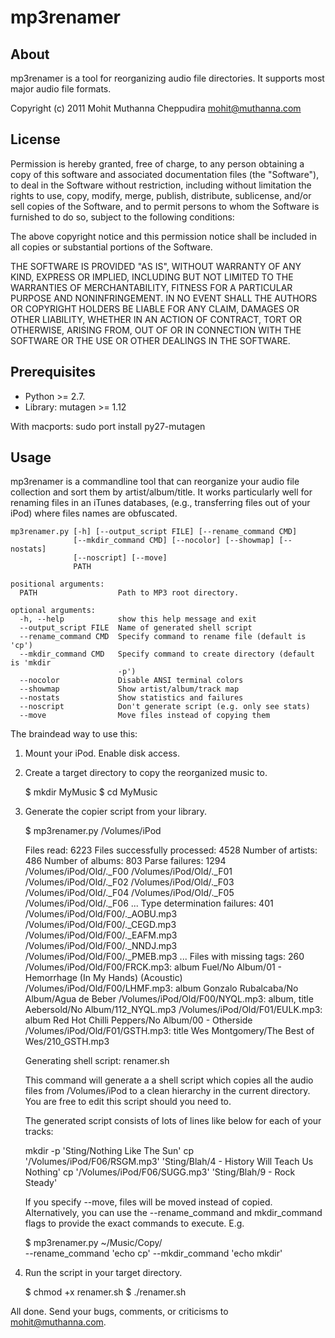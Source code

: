 # mp3renamer

## About

mp3renamer is a tool for reorganizing audio file directories. It supports most 
major audio file formats.

Copyright (c) 2011 Mohit Muthanna Cheppudira <mohit@muthanna.com>

## License

Permission is hereby granted, free of charge, to any person obtaining a
copy of this software and associated documentation files (the "Software"),
to deal in the Software without restriction, including without limitation the
rights to use, copy, modify, merge, publish, distribute, sublicense, and/or
sell copies of the Software, and to permit persons to whom the Software
is furnished to do so, subject to the following conditions:

The above copyright notice and this permission notice shall be included in
all copies or substantial portions of the Software.

THE SOFTWARE IS PROVIDED "AS IS", WITHOUT WARRANTY OF ANY KIND, EXPRESS OR
IMPLIED, INCLUDING BUT NOT LIMITED TO THE WARRANTIES OF MERCHANTABILITY,
FITNESS FOR A PARTICULAR PURPOSE AND NONINFRINGEMENT. IN NO EVENT SHALL THE
AUTHORS OR COPYRIGHT HOLDERS BE LIABLE FOR ANY CLAIM, DAMAGES OR OTHER
LIABILITY, WHETHER IN AN ACTION OF CONTRACT, TORT OR OTHERWISE, ARISING FROM,
OUT OF OR IN CONNECTION WITH THE SOFTWARE OR THE USE OR OTHER DEALINGS IN
THE SOFTWARE.

## Prerequisites

*  Python >= 2.7.
*  Library: mutagen >= 1.12

With macports: sudo port install py27-mutagen

## Usage

mp3renamer is a commandline tool that can reorganize your audio file
collection and sort them by artist/album/title. It works particularly well
for renaming files in an iTunes databases, (e.g., transferring files out of
your iPod) where files names are obfuscated.

    mp3renamer.py [-h] [--output_script FILE] [--rename_command CMD]
                  [--mkdir_command CMD] [--nocolor] [--showmap] [--nostats]
                  [--noscript] [--move]
                  PATH

    positional arguments:
      PATH                  Path to MP3 root directory.

    optional arguments:
      -h, --help            show this help message and exit
      --output_script FILE  Name of generated shell script
      --rename_command CMD  Specify command to rename file (default is 'cp')
      --mkdir_command CMD   Specify command to create directory (default is 'mkdir
                            -p')
      --nocolor             Disable ANSI terminal colors
      --showmap             Show artist/album/track map
      --nostats             Show statistics and failures
      --noscript            Don't generate script (e.g. only see stats)
      --move                Move files instead of copying them

The braindead way to use this:

1. Mount your iPod. Enable disk access.

2. Create a target directory to copy the reorganized music to.

    $ mkdir MyMusic
    $ cd MyMusic

3. Generate the copier script from your library.

    $ mp3renamer.py /Volumes/iPod

     Files read: 6223
     Files successfully processed: 4528
     Number of artists: 486
     Number of albums: 803
     Parse failures: 1294
        /Volumes/iPod/Old/._F00
        /Volumes/iPod/Old/._F01
        /Volumes/iPod/Old/._F02
        /Volumes/iPod/Old/._F03
        /Volumes/iPod/Old/._F04
        /Volumes/iPod/Old/._F05
        /Volumes/iPod/Old/._F06
        ...
     Type determination failures: 401
        /Volumes/iPod/Old/F00/._AOBU.mp3
        /Volumes/iPod/Old/F00/._CEGD.mp3
        /Volumes/iPod/Old/F00/._EAFM.mp3
        /Volumes/iPod/Old/F00/._NNDJ.mp3
        /Volumes/iPod/Old/F00/._PMEB.mp3
        ...
     Files with missing tags: 260
        /Volumes/iPod/Old/F00/FRCK.mp3: album
          Fuel/No Album/01 - Hemorrhage (In My Hands) (Acoustic)
        /Volumes/iPod/Old/F00/LHMF.mp3: album
          Gonzalo Rubalcaba/No Album/Agua de Beber
        /Volumes/iPod/Old/F00/NYQL.mp3: album, title
          Aebersold/No Album/112_NYQL.mp3
        /Volumes/iPod/Old/F01/EULK.mp3: album
          Red Hot Chilli Peppers/No Album/00 - Otherside
        /Volumes/iPod/Old/F01/GSTH.mp3: title
          Wes Montgomery/The Best of Wes/210_GSTH.mp3

     Generating shell script: renamer.sh

   This command will generate a a shell script which copies all the audio
   files from /Volumes/iPod to a clean hierarchy in the current directory. You
   are free to edit this script should you need to.

   The generated script consists of lots of lines like below for each of your
   tracks:

     mkdir -p 'Sting/Nothing Like The Sun'
     cp '/Volumes/iPod/F06/RSGM.mp3' 'Sting/Blah/4 - History Will Teach Us Nothing'
     cp '/Volumes/iPod/F06/SUGG.mp3' 'Sting/Blah/9 - Rock Steady'

   If you specify --move, files will be moved instead of copied. Alternatively,
   you can use the --rename_command and mkdir_command flags to provide the exact
   commands to execute. E.g.

     $  mp3renamer.py ~/Music/Copy/ \
          --rename_command 'echo cp' --mkdir_command 'echo mkdir'

4. Run the script in your target directory.

     $ chmod +x renamer.sh
     $ ./renamer.sh

All done. Send your bugs, comments, or criticisms to mohit@muthanna.com.

